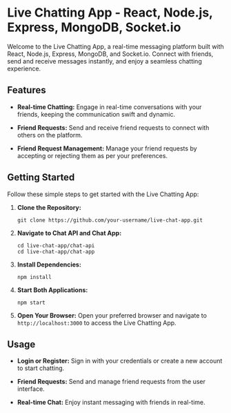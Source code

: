 # Live Chatting App - React, Node.js, Express, MongoDB, Socket.io

Welcome to the Live Chatting App, a real-time messaging platform built with React, Node.js, Express, MongoDB, and Socket.io. Connect with friends, send and receive messages instantly, and enjoy a seamless chatting experience.

## Features

- **Real-time Chatting:** Engage in real-time conversations with your friends, keeping the communication swift and dynamic.

- **Friend Requests:** Send and receive friend requests to connect with others on the platform.

- **Friend Request Management:** Manage your friend requests by accepting or rejecting them as per your preferences.

## Getting Started

Follow these simple steps to get started with the Live Chatting App:

1. **Clone the Repository:**
   ```
   git clone https://github.com/your-username/live-chat-app.git
   ```

2. **Navigate to Chat API and Chat App:**
   ```
   cd live-chat-app/chat-api
   cd live-chat-app/chat-app
   ```

3. **Install Dependencies:**
   ```
   npm install
   ```

4. **Start Both Applications:**
   ```
   npm start
   ```

5. **Open Your Browser:**
   Open your preferred browser and navigate to `http://localhost:3000` to access the Live Chatting App.

## Usage

- **Login or Register:** Sign in with your credentials or create a new account to start chatting.

- **Friend Requests:** Send and manage friend requests from the user interface.

- **Real-time Chat:** Enjoy instant messaging with friends in real-time.

